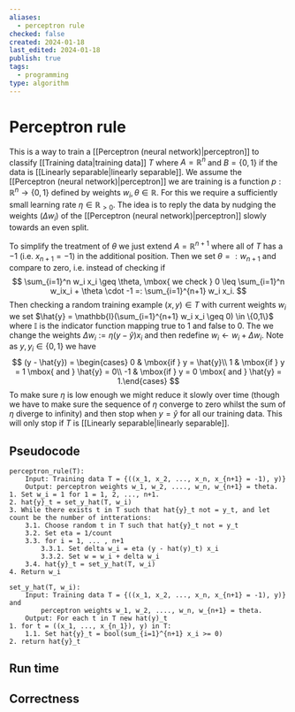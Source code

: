 ```yaml
---
aliases:
  - perceptron rule
checked: false
created: 2024-01-18
last_edited: 2024-01-18
publish: true
tags:
  - programming
type: algorithm
---
```

# Perceptron rule

This is a way to train a [[Perceptron (neural network)|perceptron]] to classify [[Training data|training data]] $T$ where $A = \mathbb{R}^n$ and $B = \{0,1\}$ if the data is [[Linearly separable|linearly separable]]. We assume the [[Perceptron (neural network)|perceptron]] we are training is a function $p: \mathbb{R}^n \rightarrow \{0,1\}$ defined by weights $w_i, \theta \in \mathbb{R}$. For this we require a sufficiently small learning rate $\eta \in \mathbb{R}_{>0}$. The idea is to reply the data by nudging the weights ($\Delta w_i$) of the [[Perceptron (neural network)|perceptron]] slowly towards an even split.

To simplify the treatment of $\theta$ we just extend $A = \mathbb{R}^{n+1}$ where all of $T$ has a $-1$ (i.e. $x_{n+1} = -1$) in the additional position. Then we set $\theta =: w_{n+1}$ and compare to zero, i.e. instead of checking if
$$
\sum_{i=1}^n w_i x_i \geq \theta, \mbox{ we check } 0 \leq \sum_{i=1}^n w_ix_i + \theta \cdot -1 =: \sum_{i=1}^{n+1} w_i x_i.
$$
Then checking a random training example $(x,y) \in T$ with current weights $w_i$ we set $\hat{y} = \mathbb{I}(\sum_{i=1}^{n+1} w_i x_i \geq 0) \in \{0,1\}$ where $\mathbb{I}$ is the indicator function mapping true to $1$ and false to $0$. The we change the weights $\Delta w_i := \eta (y - \hat{y})x_i$ and then redefine $w_i \leftarrow w_i + \Delta w_i$. Note as $y, y_i \in \{0,1\}$ we have
$$
(y - \hat{y}) = \begin{cases} 0 & \mbox{if } y = \hat{y}\\ 1 & \mbox{if } y = 1 \mbox{ and } \hat{y} = 0\\ -1 & \mbox{if } y = 0 \mbox{ and } \hat{y} = 1.\end{cases}
$$
To make sure $\eta$ is low enough we might reduce it slowly over time (though we have to make sure the sequence of $\eta$ converge to zero whilst the sum of $\eta$ diverge to infinity) and then stop when $y = \hat{y}$ for all our training data. This will only stop if $T$ is [[Linearly separable|linearly separable]].

## Pseudocode

```pseudocode
perceptron_rule(T):
	Input: Training data T = {((x_1, x_2, ..., x_n, x_{n+1} = -1), y)}
	Output: perceptron weights w_1, w_2, ...., w_n, w_{n+1} = theta.
1. Set w_i = 1 for 1 = 1, 2, ..., n+1.
2. hat{y}_t = set_y_hat(T, w_i)
3. While there exists t in T such that hat{y}_t not = y_t, and let count be the number of intterations:
	3.1. Choose random t in T such that hat{y}_t not = y_t
	3.2. Set eta = 1/count
	3.3. for i = 1, ... , n+1
		3.3.1. Set delta w_i = eta (y - hat(y)_t) x_i
		3.3.2. Set w = w_i + delta w_i
	3.4. hat{y}_t = set_y_hat(T, w_i)
4. Return w_i

set_y_hat(T, w_i):
	Input: Training data T = {((x_1, x_2, ..., x_n, x_{n+1} = -1), y)} and
		perceptron weights w_1, w_2, ...., w_n, w_{n+1} = theta.
	Output: For each t in T new hat(y)_t
1. for t = ((x_1, ..., x_{n_1}), y) in T:
	1.1. Set hat{y}_t = bool(sum_{i=1}^{n+1} x_i >= 0)
2. return hat{y}_t
```

## Run time



## Correctness


